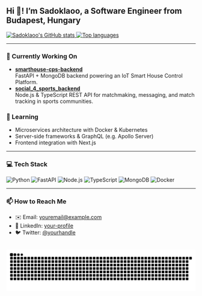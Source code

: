 <h2 align="left">Hi 👋! I’m Sadoklaoo, a Software Engineer from Budapest, Hungary</h2>

<p align="left">
  <a href="https://github.com/Sadoklaoo">
    <img src="https://github-readme-stats.vercel.app/api?username=Sadoklaoo&theme=dracula&show_icons=true&include_all_commits=true&count_private=true&hide_border=false" alt="Sadoklaoo's GitHub stats" height="150" />
  </a>
  <a href="https://github.com/Sadoklaoo">
    <img src="https://github-readme-stats.vercel.app/api/top-langs/?username=Sadoklaoo&layout=compact&theme=dracula&hide_border=false" alt="Top languages" height="150" />
  </a>
</p>

---

### 🔭 Currently Working On
- **[smarthouse-cps-backend](https://github.com/Sadoklaoo/smarthouse-cps-backend)**  
  FastAPI + MongoDB backend powering an IoT Smart House Control Platform.  
- **[social_4_sports_backend](https://github.com/Sadoklaoo/social_4_sports_backend)**  
  Node.js & TypeScript REST API for matchmaking, messaging, and match tracking in sports communities.  

### 🌱 Learning
- Microservices architecture with Docker & Kubernetes  
- Server-side frameworks & GraphQL (e.g. Apollo Server)  
- Frontend integration with Next.js

---

### 💻 Tech Stack
<div align="left">
  <img src="https://cdn.jsdelivr.net/gh/devicons/devicon/icons/python/python-original.svg"    alt="Python"    height="30" />
  <img src="https://cdn.jsdelivr.net/gh/devicons/devicon/icons/fastapi/fastapi-original.svg"    alt="FastAPI"   height="30" />
  <img src="https://cdn.jsdelivr.net/gh/devicons/devicon/icons/nodejs/nodejs-original.svg"      alt="Node.js"   height="30" />
  <img src="https://cdn.jsdelivr.net/gh/devicons/devicon/icons/typescript/typescript-original.svg" alt="TypeScript"height="30" />
  <img src="https://cdn.jsdelivr.net/gh/devicons/devicon/icons/mongodb/mongodb-original.svg"    alt="MongoDB"  height="30" />
  <img src="https://cdn.jsdelivr.net/gh/devicons/devicon/icons/docker/docker-original.svg"      alt="Docker"    height="30" />
</div>

---

### 📫 How to Reach Me
- ✉️ Email: youremail@example.com  
- 🔗 LinkedIn: [your-profile](https://linkedin.com/in/your-profile)  
- 🐦 Twitter: [@yourhandle](https://twitter.com/yourhandle)  

<br>

<div align="center">
  <img src="https://raw.githubusercontent.com/Sadoklaoo/Sadoklaoo/output/snake.svg" alt="Snake animation" />
</div>
